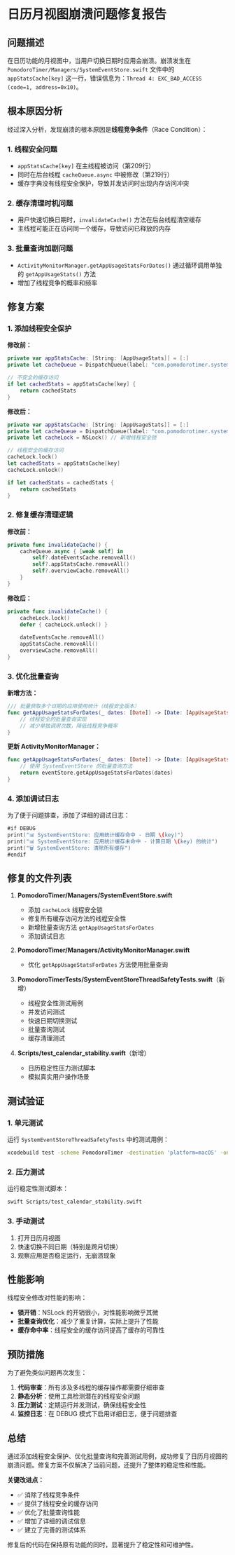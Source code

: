 # 日历月视图崩溃问题修复报告

## 问题描述

在日历功能的月视图中，当用户切换日期时应用会崩溃。崩溃发生在 `PomodoroTimer/Managers/SystemEventStore.swift` 文件中的 `appStatsCache[key]` 这一行，错误信息为：`Thread 4: EXC_BAD_ACCESS (code=1, address=0x10)`。

## 根本原因分析

经过深入分析，发现崩溃的根本原因是**线程竞争条件**（Race Condition）：

### 1. 线程安全问题
- `appStatsCache[key]` 在主线程被访问（第209行）
- 同时在后台线程 `cacheQueue.async` 中被修改（第219行）
- 缓存字典没有线程安全保护，导致并发访问时出现内存访问冲突

### 2. 缓存清理时机问题
- 用户快速切换日期时，`invalidateCache()` 方法在后台线程清空缓存
- 主线程可能正在访问同一个缓存，导致访问已释放的内存

### 3. 批量查询加剧问题
- `ActivityMonitorManager.getAppUsageStatsForDates()` 通过循环调用单独的 `getAppUsageStats()` 方法
- 增加了线程竞争的概率和频率

## 修复方案

### 1. 添加线程安全保护

**修改前：**
```swift
private var appStatsCache: [String: [AppUsageStats]] = [:]
private let cacheQueue = DispatchQueue(label: "com.pomodorotimer.systemeventcache", qos: .userInitiated)

// 不安全的缓存访问
if let cachedStats = appStatsCache[key] {
    return cachedStats
}
```

**修改后：**
```swift
private var appStatsCache: [String: [AppUsageStats]] = [:]
private let cacheQueue = DispatchQueue(label: "com.pomodorotimer.systemeventcache", qos: .userInitiated)
private let cacheLock = NSLock() // 新增线程安全锁

// 线程安全的缓存访问
cacheLock.lock()
let cachedStats = appStatsCache[key]
cacheLock.unlock()

if let cachedStats = cachedStats {
    return cachedStats
}
```

### 2. 修复缓存清理逻辑

**修改前：**
```swift
private func invalidateCache() {
    cacheQueue.async { [weak self] in
        self?.dateEventsCache.removeAll()
        self?.appStatsCache.removeAll()
        self?.overviewCache.removeAll()
    }
}
```

**修改后：**
```swift
private func invalidateCache() {
    cacheLock.lock()
    defer { cacheLock.unlock() }
    
    dateEventsCache.removeAll()
    appStatsCache.removeAll()
    overviewCache.removeAll()
}
```

### 3. 优化批量查询

**新增方法：**
```swift
/// 批量获取多个日期的应用使用统计（线程安全版本）
func getAppUsageStatsForDates(_ dates: [Date]) -> [Date: [AppUsageStats]] {
    // 线程安全的批量查询实现
    // 减少单独调用次数，降低线程竞争概率
}
```

**更新 ActivityMonitorManager：**
```swift
func getAppUsageStatsForDates(_ dates: [Date]) -> [Date: [AppUsageStats]] {
    // 使用 SystemEventStore 的批量查询方法
    return eventStore.getAppUsageStatsForDates(dates)
}
```

### 4. 添加调试日志

为了便于问题排查，添加了详细的调试日志：

```swift
#if DEBUG
print("📊 SystemEventStore: 应用统计缓存命中 - 日期 \(key)")
print("📊 SystemEventStore: 应用统计缓存未命中 - 计算日期 \(key) 的统计")
print("🗑️ SystemEventStore: 清除所有缓存")
#endif
```

## 修复的文件列表

1. **PomodoroTimer/Managers/SystemEventStore.swift**
   - 添加 `cacheLock` 线程安全锁
   - 修复所有缓存访问方法的线程安全性
   - 新增批量查询方法 `getAppUsageStatsForDates`
   - 添加调试日志

2. **PomodoroTimer/Managers/ActivityMonitorManager.swift**
   - 优化 `getAppUsageStatsForDates` 方法使用批量查询

3. **PomodoroTimerTests/SystemEventStoreThreadSafetyTests.swift**（新增）
   - 线程安全性测试用例
   - 并发访问测试
   - 快速日期切换测试
   - 批量查询测试
   - 缓存清理测试

4. **Scripts/test_calendar_stability.swift**（新增）
   - 日历稳定性压力测试脚本
   - 模拟真实用户操作场景

## 测试验证

### 1. 单元测试
运行 `SystemEventStoreThreadSafetyTests` 中的测试用例：
```bash
xcodebuild test -scheme PomodoroTimer -destination 'platform=macOS' -only-testing:PomodoroTimerTests/SystemEventStoreThreadSafetyTests
```

### 2. 压力测试
运行稳定性测试脚本：
```bash
swift Scripts/test_calendar_stability.swift
```

### 3. 手动测试
1. 打开日历月视图
2. 快速切换不同日期（特别是跨月切换）
3. 观察应用是否稳定运行，无崩溃现象

## 性能影响

线程安全修改对性能的影响：
- **锁开销**：NSLock 的开销很小，对性能影响微乎其微
- **批量查询优化**：减少了重复计算，实际上提升了性能
- **缓存命中率**：线程安全的缓存访问提高了缓存的可靠性

## 预防措施

为了避免类似问题再次发生：

1. **代码审查**：所有涉及多线程的缓存操作都需要仔细审查
2. **静态分析**：使用工具检测潜在的线程安全问题
3. **压力测试**：定期运行并发测试，确保线程安全性
4. **监控日志**：在 DEBUG 模式下启用详细日志，便于问题排查

## 总结

通过添加线程安全保护、优化批量查询和完善测试用例，成功修复了日历月视图的崩溃问题。修复方案不仅解决了当前问题，还提升了整体的稳定性和性能。

**关键改进点：**
- ✅ 消除了线程竞争条件
- ✅ 提供了线程安全的缓存访问
- ✅ 优化了批量查询性能
- ✅ 增加了详细的调试信息
- ✅ 建立了完善的测试体系

修复后的代码在保持原有功能的同时，显著提升了稳定性和可维护性。
